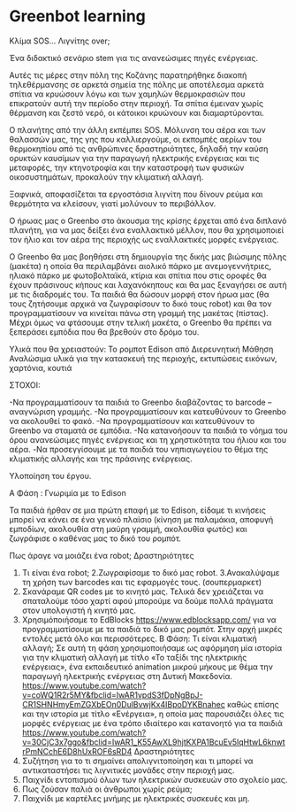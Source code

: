 # Greenbot learning
Κλίμα SOS… Λιγνίτης over;

Ένα διδακτικό σενάριο stem για τις ανανεώσιμες πηγές ενέργειας.

Αυτές τις μέρες στην πόλη της Κοζάνης παρατηρήθηκε διακοπή τηλεθέρμανσης σε αρκετά σημεία της πόλης με αποτέλεσμα αρκετά σπίτια να κρυώσουν λόγω και των χαμηλών θερμοκρασιών που επικρατούν αυτή την περίοδο στην περιοχή. Τα σπίτια έμειναν χωρίς θέρμανση και ζεστό νερό, οι κάτοικοι κρυώνουν και διαμαρτύρονται.

O πλανήτης από την άλλη εκπέμπει SOS. Μόλυνση του αέρα και των θαλασσών μας, της γης που καλλιεργούμε, οι εκπομπές αερίων του θερμοκηπίου από τις ανθρώπινες δραστηριότητες, δηλαδή την καύση ορυκτών καυσίμων για την παραγωγή ηλεκτρικής ενέργειας και τις μεταφορές, την κτηνοτροφία και την καταστροφή των φυσικών οικοσυστημάτων, προκαλούν την κλιματική αλλαγή.

Ξαφνικά, αποφασίζεται τα εργοστάσια λιγνίτη που δίνουν ρεύμα και θερμότητα να κλείσουν, γιατί μολύνουν το περιβάλλον. 

Ο ήρωας μας ο Greenbo στο άκουσμα της κρίσης έρχεται από ένα διπλανό πλανήτη, για να μας δείξει ένα εναλλακτικό μέλλον, που θα χρησιμοποιεί τον ήλιο και τον αέρα της περιοχής ως εναλλακτικές μορφές ενέργειας.

Ο Greenbo θα μας βοηθήσει στη δημιουργία της δικής μας βιώσιμης πόλης (μακέτα) η οποία θα περιλαμβάνει αιολικό πάρκο με ανεμογεννήτριες, ηλιακό πάρκο με φωτοβολταϊκά, κτίρια και σπίτια που στις οροφές θα έχουν πράσινους κήπους και λαχανόκηπους και θα μας ξεναγήσει σε αυτή με τις διαδρομές του. Τα παιδιά θα δώσουν μορφή στον ήρωα μας (θα τους ζητήσουμε αρχικά να ζωγραφίσουν το δικό τους robot) και θα τον προγραμματίσουν να κινείται πάνω στη γραμμή της μακέτας (πίστας). Μέχρι όμως να φτάσουμε στην τελική μακέτα, ο Greenbo θα πρέπει να ξεπεράσει εμπόδια που θα βρεθούν στο δρόμο του.

Υλικά που θα χρειαστούν: 
Το ρομποτ Edison από Διερευνητική Μάθηση
Αναλώσιμα υλικά για την κατασκευή της περιοχής, εκτυπώσεις εικόνων, χαρτόνια, κουτιά

ΣΤΟΧΟΙ:

-Να προγραμματίσουν τα παιδιά το Greenbo διαβάζοντας το barcode – αναγνώριση γραμμής.
-Να προγραμματίσουν και κατευθύνουν το Greenbo να ακολουθεί το φακό.
-Να προγραμματίσουν και κατευθύνουν το Greenbo να σταματά σε εμπόδια.
-Να κατανοήσουν τα παιδιά το νόημα του όρου ανανεώσιμες πηγές ενέργειας και τη χρηστικότητα του ήλιου και του αέρα.
-Nα προσεγγίσουμε με τα παιδιά του νηπιαγωγείου το θέμα της κλιματικής αλλαγής και της πράσινης ενέργειας.

Υλοποίηση του έργου.

Α Φάση : Γνωριμία με το Edison

Τα παιδιά ήρθαν σε μια πρώτη επαφή με το Edison, είδαμε τι κινήσεις μπορεί να κάνει σε ένα γενικό πλαίσιο (κίνηση με παλαμάκια, αποφυγή εμποδίων, ακολουθία στη μαύρη γραμμή, ακολουθία φωτός) και ζωγράφισε ο καθένας μας το δικό του ρομπότ.

Πως άραγε να μοιάζει ένα robot;
Δραστηριότητες
1. Τι είναι ένα robot;
2.Ζωγραφίσαμε το δικό μας robot.
3.Ανακαλύψαμε τη χρήση των barcodes και τις εφαρμογές τους. (σουπερμαρκετ)
4. Σκανάραμε QR codes με το κινητό μας. Τελικά δεν χρειάζεται να σπαταλούμε τόσο χαρτί αφού μπορούμε να δούμε πολλά πράγματα στον υπολογιστή ή κινητό μας.
5. Χρησιμόποιήσαμε το EdBlocks https://www.edblocksapp.com/ για να προγραμματίσουμε με τα παιδιά το δικό μας ρομπότ. Στην αρχή μικρές εντολές μετά όλο και περισσότερες.
Β Φάση: Τι είναι κλιματική αλλαγή;
Σε αυτή τη φάση χρησιμοποιήσαμε ως αφόρμηση μία ιστορία για την κλιματική αλλαγή με τίτλο «Το ταξίδι της ηλεκτρικής ενέργειας», ένα εκπαιδευτικό animation μικρού μήκους με θέμα την παραγωγή ηλεκτρικής ενέργειας στη Δυτική Μακεδονία. https://www.youtube.com/watch?v=coWQ1R2r5MY&fbclid=IwAR1vpdS3fDpNgBpJ-CR1SHNHmyEmZGXbEOn0DulBvwjKx4IBpoDYKBnahec
καθώς επίσης και την ιστορία με τίτλο «Ενέργεια», η οποία μας παρουσιάζει όλες τις μορφές ενέργειας με ένα τρόπο ιδιαίτερο και κατανοητό για τα παιδιά https://www.youtube.com/watch?v=30CjC3x7ggo&fbclid=IwAR1_K55AwXL9hjtKXPA1BcuEv5lqHtwL6knwtrPmNCchE6D8hUxROF6sRD4
Δραστηριότητες
1. Συζήτηση για το τι σημαίνει απολιγνιτοποίηση και τι μπορεί να αντικαταστήσει τις λιγνιτικές μονάδες στην περιοχή μας.
2. Παιχνίδι εντοπισμού όλων των ηλεκτρικών συσκευών στο σχολείο μας.
3. Πως ζούσαν παλιά οι άνθρωποι χωρίς ρεύμα;
4. Παιχνίδι με καρτέλες μνήμης με ηλεκτρικές συσκευές και μη.
